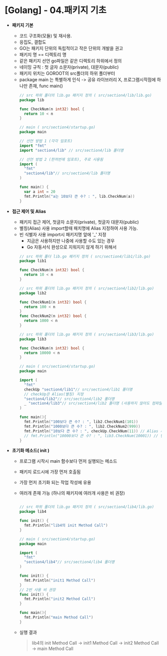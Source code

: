 # [Golang] - 04.패키지 기초

* __패키지 기본__
  - 코드 구조화(모듈) 및 재사용.
  - 응집도, 결합도
  - GO는 패키지 단위의 독립적이고 작은 단위의 개발을 권고
  - 패키지 명 == 디렉토리 명
  - 같은 패키지 선언 go파일은 같은 디렉토리 하위에서 정의
  - 네이밍 규칙 : 첫 글자 소문자(private), 대문자(public)
  - 패키지 위치는 GOROOT의 src폴더의 하위 폴더부터
  - package main 는 특별하게 인식 -> 공유 라이브러리 X, 프로그램시작점에 하나만 존재, func main()
    ```go
    // src 하위 폴더의 lib.go 패키지 정의 ( src/section4/lib/lib.go)
    package lib
    
    func CheckNum(n int32) bool {
      return 10 < n
    }

    // main ( src/section4/startup.go)
    package main

    // 선언 방법 1 (각각 임포트)
    import "fmt"
    import "section4/lib" // src/section4/lib 폴더명

    // 선언 방법 2 (한꺼번에 임포트), 주로 사용됨
    import (
      "fmt"
      "section4/lib"// src/section4/lib 폴더명
    )

    func main() {
      var a int = 20
      fmt.Println("a는 10보다 큰 수? : ", lib.CheckNum(a))
    }
    ``` 

* __접근 제어 및 Alias__
  - 패키지 접근 제어, 첫글자 소문자(private), 첫글자 대문자(public)
  - 별칭(Alias) 사용 import할때 패치명에 Alias 지정하여 사용 가능.
  - 빈 식별자 사용 import시 패키지명 앞에 '_' 지정
    -  지금은 사용하지만 나중에 사용할 수도 있는 경우
    -  Go 자동서식 완성으로 지워지지 않게 하기 위해서
    ```go
    // src 하위 폴더 lib.go 패키지 정의 ( src/section4/lib1/lib.go)
    package lib1
    
    func CheckNum(n int32) bool {
      return 10 < n
    }

    // src 하위 폴더의 lib.go 패키지 정의 ( src/section4/lib2/lib.go)
    package lib2
    
    func CheckNum1(n int32) bool {
      return 100 < n
    }
    func CheckNum2(n int32) bool {
      return 1000 < n
    }

    // src 하위 폴더의 lib.go 패키지 정의 ( src/section4/lib3/lib.go)
    package lib3
    
    func CheckNum(n int32) bool {
      return 10000 < n
    }

    // main ( src/section4/startup.go)
    package main

    import (
      "fmt"
      checkUp "section4/lib1"// src/section4/lib1 폴더명
      // checkUp은 Alias(별칭) 지정
      "section4/lib2"// src/section4/lib2 폴더명
      _ "section4/lib3"// src/section4/lib2 폴더명 (사용하지 않아도 컴파일 통과)
    )

    func main(){
      fmt.Println("100보다 큰 수? : ", lib2.CheckNum1(101))
      fmt.Println("1000보다 큰 수? : ", lib2.CheckNum2(999))
      fmt.Println("10보다 큰 수? : ", checkUp.CheckNum(11)) // Alias 사용
      // fmt.Println("10000보다 큰 수? : ", lib3.CheckNum(10001)) // 빈 식별자 사용
    }
    ``` 

* __초기화 메소드( init )__
  - 프로그램 시작시 main 함수보다 먼저 실행되는 메소드
  - 패키지 로드시에 가장 먼저 호출됨
  - 가장 먼저 초기화 되는 작업 작성에 유용
  - 여러개 존재 가능 (하나의 패키지에 여러개 사용은 비 권장)
  
    ```go

    // src 하위 폴더의 lib.go 패키지 정의 ( src/section4/lib4/lib.go)
    package lib4
    
    func init() {
      fmt.Println("lib4의 init Method Call")
    }

    // main ( src/section4/startup.go)
    package main

    import ( 
      "fmt"
      "section4/lib4"// src/section4/lib4 폴더명
    )

    func init() {
      fmt.Println("init1 Method Call")
    }
    // 2번 사용 비 권장
    func init() {
      fmt.Println("init2 Method Call")
    }

    func main(){
      fmt.Println("main Method Call")      
    }
    ``` 
  - 실행 결과
    > lib4의 init Method Call -> init1 Method Call -> init2 Method Call -> main Method Call
